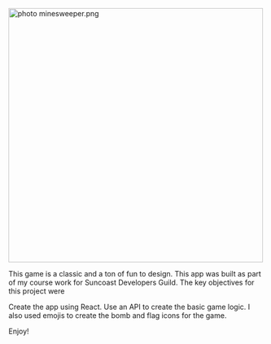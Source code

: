<a href="http://s1248.photobucket.com/user/Michael_Yenny/media/minesweeper.png.html" target="_blank"><img src="http://i1248.photobucket.com/albums/hh488/Michael_Yenny/th_minesweeper.png" border="0" alt=" photo minesweeper.png" style="width:500px" class="center"></a>

This game is a classic and a ton of fun to design. This app was built as part of my course work for Suncoast Developers Guild. The key objectives for this project were

Create the app using React.
Use an API to create the basic game logic.
I also used emojis to create the bomb and flag icons for the game.

Enjoy!
